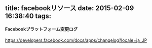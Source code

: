 title: facebookリソース
date: 2015-02-09 16:38:40
tags:
---

#### Facebookプラットフォーム変更ログ

https://developers.facebook.com/docs/apps/changelog?locale=ja_JP

